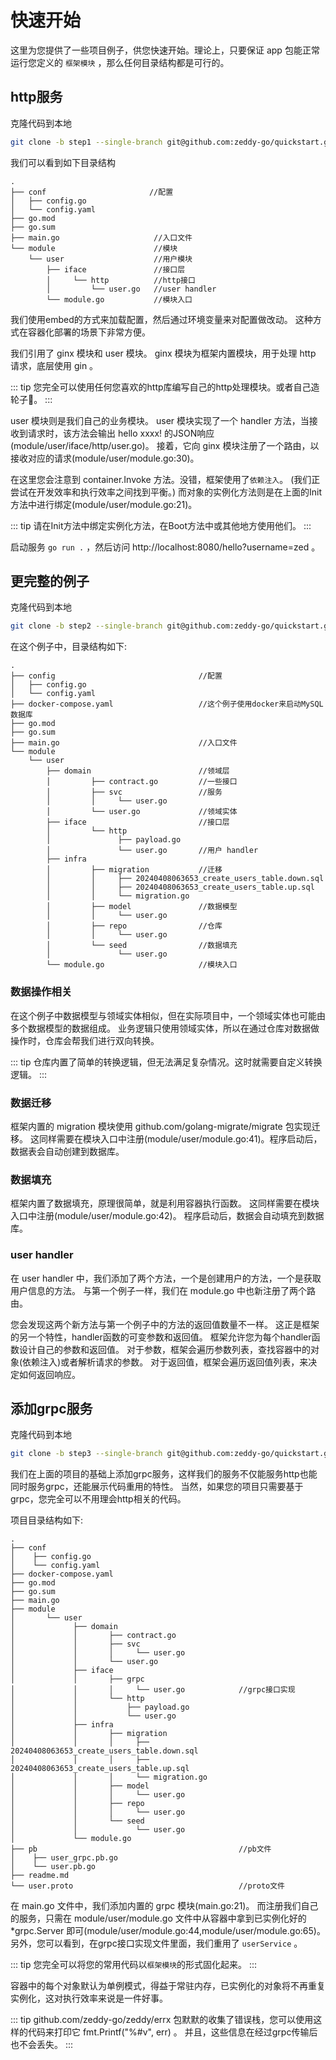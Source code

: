# 快速开始
这里为您提供了一些项目例子，供您快速开始。理论上，只要保证 app 包能正常运行您定义的 `框架模块` ，那么任何目录结构都是可行的。
## http服务
克隆代码到本地
```bash
git clone -b step1 --single-branch git@github.com:zeddy-go/quickstart.git
```
我们可以看到如下目录结构
```
.
├── conf                       //配置
│   ├── config.go
│   └── config.yaml
├── go.mod
├── go.sum
├── main.go                     //入口文件
└── module                      //模块
    └── user                    //用户模块
        ├── iface               //接口层
        │     └── http          //http接口
        │         └── user.go   //user handler
        └── module.go           //模块入口
```
我们使用embed的方式来加载配置，然后通过环境变量来对配置做改动。
这种方式在容器化部署的场景下非常方便。

我们引用了 ginx 模块和 user 模块。
ginx 模块为框架内置模块，用于处理 http 请求，底层使用 gin 。

::: tip
您完全可以使用任何您喜欢的http库编写自己的http处理模块。或者自己造轮子:100:。
:::

user 模块则是我们自己的业务模块。
user 模块实现了一个 handler 方法，当接收到请求时，该方法会输出 hello xxxx! 的JSON响应(module/user/iface/http/user.go)。
接着，它向 ginx 模块注册了一个路由，以接收对应的请求(module/user/module.go:30)。

在这里您会注意到 container.Invoke 方法。没错，框架使用了`依赖注入`。
(我们正尝试在开发效率和执行效率之间找到平衡。)
而对象的实例化方法则是在上面的Init方法中进行绑定(module/user/module.go:21)。

::: tip
请在Init方法中绑定实例化方法，在Boot方法中或其他地方使用他们。
:::

启动服务 `go run .` ，然后访问 http://localhost:8080/hello?username=zed 。

## 更完整的例子
克隆代码到本地
```bash
git clone -b step2 --single-branch git@github.com:zeddy-go/quickstart.git
```
在这个例子中，目录结构如下:
```
.
├── config                                //配置
│   ├── config.go
│   └── config.yaml
├── docker-compose.yaml                   //这个例子使用docker来启动MySQL数据库
├── go.mod
├── go.sum
├── main.go                               //入口文件
└── module
    └── user
        ├── domain                        //领域层
        │         ├── contract.go         //一些接口
        │         ├── svc                 //服务
        │         │     └── user.go
        │         └── user.go             //领域实体
        ├── iface                         //接口层
        │         └── http
        │               ├── payload.go
        │               └── user.go       //用户 handler
        ├── infra
        │         ├── migration           //迁移
        │         │     ├── 20240408063653_create_users_table.down.sql
        │         │     ├── 20240408063653_create_users_table.up.sql
        │         │     └── migration.go
        │         ├── model               //数据模型
        │         │     └── user.go
        │         ├── repo                //仓库
        │         │     └── user.go
        │         └── seed                //数据填充
        │               └── user.go
        └── module.go                     //模块入口
```
### 数据操作相关
在这个例子中数据模型与领域实体相似，但在实际项目中，一个领域实体也可能由多个数据模型的数据组成。
业务逻辑只使用领域实体，所以在通过仓库对数据做操作时，仓库会帮我们进行双向转换。

::: tip
仓库内置了简单的转换逻辑，但无法满足复杂情况。这时就需要自定义转换逻辑。
:::

### 数据迁移
框架内置的 migration 模块使用 github.com/golang-migrate/migrate 包实现迁移。
这同样需要在模块入口中注册(module/user/module.go:41)。程序启动后，数据表会自动创建到数据库。

### 数据填充
框架内置了数据填充，原理很简单，就是利用容器执行函数。
这同样需要在模块入口中注册(module/user/module.go:42)。
程序启动后，数据会自动填充到数据库。

### user handler
在 user handler 中，我们添加了两个方法，一个是创建用户的方法，一个是获取用户信息的方法。
与第一个例子一样，我们在 module.go 中也新注册了两个路由。

您会发现这两个新方法与第一个例子中的方法的返回值数量不一样。
这正是框架的另一个特性，handler函数的可变参数和返回值。
框架允许您为每个handler函数设计自己的参数和返回值。
对于参数，框架会遍历参数列表，查找容器中的对象(依赖注入)或者解析请求的参数。
对于返回值，框架会遍历返回值列表，来决定如何返回响应。

## 添加grpc服务
克隆代码到本地
```bash
git clone -b step3 --single-branch git@github.com:zeddy-go/quickstart.git
```
我们在上面的项目的基础上添加grpc服务，这样我们的服务不仅能服务http也能同时服务grpc，还能展示代码重用的特性。
当然，如果您的项目只需要基于grpc，您完全可以不用理会http相关的代码。

项目目录结构如下:
```
.
├── conf
│    ├── config.go
│    └── config.yaml
├── docker-compose.yaml
├── go.mod
├── go.sum
├── main.go
├── module
│       └── user
│             ├── domain
│             │       ├── contract.go
│             │       ├── svc
│             │       │     └── user.go
│             │       └── user.go
│             ├── iface
│             │       ├── grpc
│             │       │     └── user.go            //grpc接口实现
│             │       └── http
│             │           ├── payload.go
│             │           └── user.go
│             ├── infra
│             │       ├── migration
│             │       │     ├── 20240408063653_create_users_table.down.sql
│             │       │     ├── 20240408063653_create_users_table.up.sql
│             │       │     └── migration.go
│             │       ├── model
│             │       │     └── user.go
│             │       ├── repo
│             │       │     └── user.go
│             │       └── seed
│             │             └── user.go
│             └── module.go
├── pb                                             //pb文件
│    ├── user_grpc.pb.go
│    └── user.pb.go
├── readme.md
└── user.proto                                     //proto文件
```
在 main.go 文件中，我们添加内置的 grpc 模块(main.go:21)。
而注册我们自己的服务，只需在 module/user/module.go 文件中从容器中拿到已实例化好的 *grpc.Server 即可(module/user/module.go:44,module/user/module.go:65)。另外，您可以看到，在grpc接口实现文件里面，我们重用了 `userService` 。

::: tip
您完全可以将您的常用代码以`框架模块`的形式固化起来。
:::

容器中的每个对象默认为单例模式，得益于常驻内存，已实例化的对象将不再重复实例化，这对执行效率来说是一件好事。

::: tip
github.com/zeddy-go/zeddy/errx 包默默的收集了错误栈，您可以使用这样的代码来打印它 fmt.Printf("%#v", err) 。
并且，这些信息在经过grpc传输后也不会丢失。
:::
